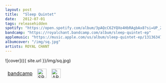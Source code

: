 ```yaml
---
layout: post
title:  "Sleep Quintet"
date:   2012-07-01
tags: releasehidden
spotify: "https://open.spotify.com/album/3pAQcC62YQXo4HbRAgbAx8?si=UP_Z95tTR62yxJGt3wK6Rw"
bandcamp: "https://royalchant.bandcamp.com/album/sleep-quintet-ep"
applemusic: "https://music.apple.com/us/album/sleep-quintet-ep/1313634706"
albumcover: "/img/sq.jpg"
artists: ROYAL CHANT
---
```

![cover]({{ site.url }}/img/sq.jpg)

<div style = "max-width:500px;">
<table style="border: 0;">
  <tbody style="border: 0">
        <td style="border: 0">
            <a href="https://royalchant.bandcamp.com/album/sleep-quintet-ep" style="text-align:left; display:block;"> bandcamp </a>
          </td>
          <td style="border: 0">
            <a href="https://open.spotify.com/album/3pAQcC62YQXo4HbRAgbAx8?si=UP_Z95tTR62yxJGt3wK6Rw" style="text-align:left; display:block;"> <img src="{{ site.url }}/img/spotify.png" alt="SPOTIFY" style="height:30px;"> </a>
          </td>
          <td style="border: 0">
            <a href="https://music.apple.com/us/album/sleep-quintet-ep/1313634706" style="text-align:left; display:block;"> <img src="{{ site.url }}/img/apple.png" alt="APPLE MUSIC" style="height:30px;"> </a>
          </td>
        </tbody>
      </table>
    </div>
